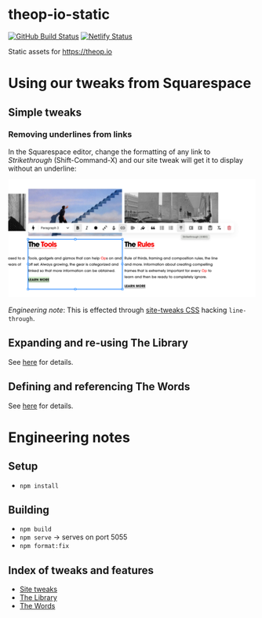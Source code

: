 # theop-io-static

[![GitHub Build Status](https://github.com/theop-io/theop-io-static/actions/workflows/node.js.yml/badge.svg)](https://github.com/theop-io/theop-io-static/actions/workflows/node.js.yml)
[![Netlify Status](https://api.netlify.com/api/v1/badges/2f89d3b3-8a11-475a-a87d-e59647a42e42/deploy-status)](https://app.netlify.com/sites/theop-io-static/deploys)

Static assets for https://theop.io

# Using our tweaks from Squarespace

## Simple tweaks

### Removing underlines from links

In the Squarespace editor, change the formatting of any link to _Strikethrough_ (Shift-Command-X) and our site tweak will get it to display without an underline:

![Applying Strikethrough formatting in the Squarespace editor](docs/site-tweak-no-link-underline.png)

_Engineering note_: This is effected through [site-tweaks CSS](src/site-tweaks/site-tweaks.scss) hacking `line-through`.

## Expanding and re-using The Library

See [here](src/the-library/README.md) for details.

## Defining and referencing The Words

See [here](src/the-words/README.md) for details.

# Engineering notes

## Setup

- `npm install`

## Building

- `npm build`
- `npm serve` -> serves on port 5055
- `npm format:fix`

## Index of tweaks and features

- [Site tweaks](src/site-tweaks/README.md)
- [The Library](src/the-library/README.md)
- [The Words](src/the-words/README.md)
